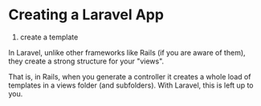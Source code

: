 # Creating a Laravel App

1. create a template

In Laravel, unlike other frameworks like Rails (if you are aware of them), they create a strong structure for your "views". 

That is, in Rails, when you generate a controller it creates a whole load of templates in a views folder (and subfolders). With Laravel, this is left up to you.